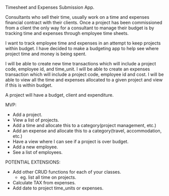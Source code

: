 Timesheet and Expenses Submission App.

Consultants who sell their time, usually work on a time and expenses financial contract with their clients. Once a project has been commissioned from a client the only way for a consultant to manage their budget is by tracking time and expenses through employee time sheets.

I want to track employee time and expenses in an attempt to keep projects within budget. I have decided to make a budgeting app to help see where project time and money is being spent.

I will be able to create new time transactions which will include a project code, employee id, and time_unit. I will be able to create an expenses transaction which will include a project code, employee id and cost. I will be able to view all the time and expenses allocated to a given project and view if this is within budget.

A project will have a budget, client and expenditure.
 
MVP:
  - Add a project.
  - View a list of projects.
  - Add a time and allocate this to a category(project management, etc.)
  - Add an expense and allocate this to a category(travel, accommodation, etc.)
  - Have a view where I can see if a project is over budget.
  - Add a new employee.
  - See a list of employees.

POTENTIAL EXTENSIONS:
  - Add other CRUD functions for each of your classes.
    - eg. list all time on projects.
  - Calculate TAX from expenses.
  - Add date to project time_units or expenses.
